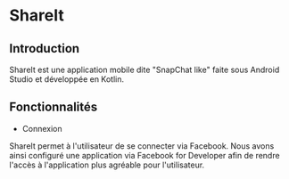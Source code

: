 # ShareIt

## Introduction

ShareIt est une application mobile dite "SnapChat like" faite sous Android Studio et développée en Kotlin.

## Fonctionnalités

- Connexion

ShareIt permet à l'utilisateur de se connecter via Facebook. Nous avons ainsi configuré une application via Facebook for Developer afin de rendre 
l'accès à l'application plus agréable pour l'utilisateur.
